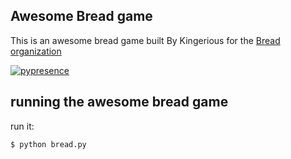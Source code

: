 ## Awesome Bread game

This is an awesome bread game built By Kingerious for the [Bread organization](https://discord.gg/dKaptM4Pgm)

[![pypresence](https://img.shields.io/badge/using-pypresence-00bb88.svg?style=for-the-badge&logo=discord&logoWidth=20)](https://github.com/qwertyquerty/pypresence)


## running the awesome bread game

run it:

```bash
$ python bread.py
```
